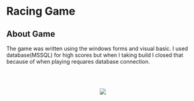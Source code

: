 # Racing Game

## About Game
The game was written using the windows forms and visual basic. I used database(MSSQL) for high scores but when I taking build I closed that because of when playing requares database connection.

<br></br>
<p align="center">
  <img src="https://github.com/meteahmetyakar/car-game/blob/main/gameplay.gif" /> 
</p>
